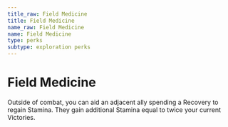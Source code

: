 ```yaml
---
title_raw: Field Medicine
title: Field Medicine
name_raw: Field Medicine
name: Field Medicine
type: perks
subtype: exploration perks
---
```


# Field Medicine

Outside of combat, you can aid an adjacent ally spending a Recovery to regain Stamina. They gain additional Stamina equal to twice your current Victories.
